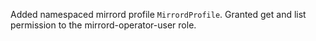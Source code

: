 Added namespaced mirrord profile `MirrordProfile`. Granted get and list permission to the mirrord-operator-user role.
